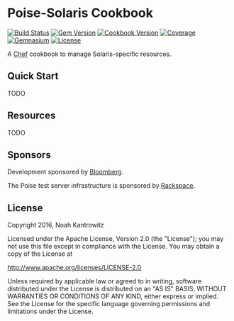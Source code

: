 # Poise-Solaris Cookbook

[![Build Status](https://img.shields.io/travis/poise/poise-solaris.svg)](https://travis-ci.org/poise/poise-solaris)
[![Gem Version](https://img.shields.io/gem/v/poise-solaris.svg)](https://rubygems.org/gems/poise-solaris)
[![Cookbook Version](https://img.shields.io/cookbook/v/poise-solaris.svg)](https://supermarket.chef.io/cookbooks/poise-solaris)
[![Coverage](https://img.shields.io/codecov/c/github/poise/poise-solaris.svg)](https://codecov.io/github/poise/poise-solaris)
[![Gemnasium](https://img.shields.io/gemnasium/poise/poise-solaris.svg)](https://gemnasium.com/poise/poise-solaris)
[![License](https://img.shields.io/badge/license-Apache_2-blue.svg)](https://www.apache.org/licenses/LICENSE-2.0)

A [Chef](https://www.chef.io/) cookbook to manage Solaris-specific resources.

## Quick Start

TODO

## Resources

TODO

## Sponsors

Development sponsored by [Bloomberg](http://www.bloomberg.com/company/technology/).

The Poise test server infrastructure is sponsored by [Rackspace](https://rackspace.com/).

## License

Copyright 2016, Noah Kantrowitz

Licensed under the Apache License, Version 2.0 (the "License");
you may not use this file except in compliance with the License.
You may obtain a copy of the License at

http://www.apache.org/licenses/LICENSE-2.0

Unless required by applicable law or agreed to in writing, software
distributed under the License is distributed on an "AS IS" BASIS,
WITHOUT WARRANTIES OR CONDITIONS OF ANY KIND, either express or implied.
See the License for the specific language governing permissions and
limitations under the License.
